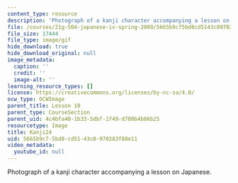 ```yaml
---
content_type: resource
description: 'Photograph of a kanji character accompanying a lesson on Japanese. '
file: /courses/21g-504-japanese-iv-spring-2009/5665b9c75bd8cd5143c0970283f88e11_Kanji24.gif
file_size: 17444
file_type: image/gif
hide_download: true
hide_download_original: null
image_metadata:
  caption: ''
  credit: ''
  image-alt: ''
learning_resource_types: []
license: https://creativecommons.org/licenses/by-nc-sa/4.0/
ocw_type: OCWImage
parent_title: Lesson 19
parent_type: CourseSection
parent_uid: 4c4bfa40-1b33-5dbf-1f49-d700b4b86b25
resourcetype: Image
title: Kanji24
uid: 5665b9c7-5bd8-cd51-43c0-970283f88e11
video_metadata:
  youtube_id: null
---
```

Photograph of a kanji character accompanying a lesson on Japanese. 